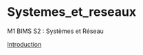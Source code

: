 # Systemes_et_reseaux
M1 BIMS S2 : Systèmes et Réseau

[Introduction](https://github.com/LaurentMouchard/Systemes_et_reseaux/blob/main/0_Introduction.md)
